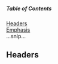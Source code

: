 ##### Table of Contents  
[Headers](#headers)  
[Emphasis](#emphasis)  
...snip...    
<a name="What is Instant Messenger"/>
## Headers
